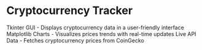 # Cryptocurrency Tracker

Tkinter GUI - Displays cryptocurrency data in a user-friendly interface
Matplotlib Charts - Visualizes prices trends with real-time updates
Live API Data - Fetches cryptocurrency prices from CoinGecko
